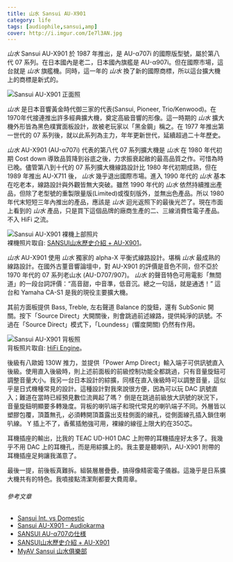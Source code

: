 ```yaml
---
title: 山水 Sansui AU-X901
category: life
tags: [audiophile,sansui,amp]
cover: http://i.imgur.com/Ie7l3AN.jpg
---
```


*山水* Sansui AU-X901 於 1987 年推出，是 AU-α707i 的國際版型號，屬於第八代 07 系列。在日本國內是老二，日本國內旗艦是 AU-α907i。但在國際市場，這台就是 *山水* 旗艦機。同時，這一年的 *山水* 換了新的國際商標，所以這台擴大機上的商標是新式的。

<img src="http://i.imgur.com/Ie7l3AN.jpg" alt="Sansui AU-X901 正面照"/>

<!--more-->

*山水* 是日本音響黃金時代御三家的代表(Sansui, Pioneer, Trio/Kenwood)。在1970年代接連推出許多經典擴大機，奠定高級音響的形像。這一時期的 *山水* 擴大機外形皆為黑色樸實面板設計，故被老玩家以「黑金鋼」稱之。在 1977 年推出第一世代的 07 系列後，就以此系列為主力，年年更新世代，延續超過二十年歷史。

*山水* AU-X901 (AU-α707i) 代表的第八代 07 系列擴大機是 *山水* 在 1980 年代初期 Cost down 導致品質降到谷底之後，力求振衰起敝的最高品質之作。可惜為時已晚。儘管第八到十代的 07 系列擴大機線路設計比 1980 年代初期成熟，但在 1989 年推出 AU-X711 後， *山水* 幾乎退出國際市場。進入 1990 年代的 *山水* 基本在吃老本，線路設計與外觀皆無大突破。雖然 1990 年代的 *山水* 依然持續推出產品，但除了老型號的重製限量版(Limited)或復刻版外，並無出色產品。所以 1980 年代末短短三年內推出的產品，應該是 *山水* 迴光返照下的最後光芒了。現在市面上看到的 *山水* 產品，只是買下這個品牌的廠商生產的二、三線消費性電子產品。不入 HiFi 之流。

<img src="http://i.imgur.com/08JdVtb.jpg" alt="Sansui AU-X901 裸機上部照片"/>

<div class="note">
裸機照片取自: <a href="http://blog.xuite.net/life99889/twblog/119512314-SANSUI%E5%B1%B1%E6%B0%B4%E6%AD%B7%E5%8F%B2%E4%B8%8A%E5%85%A8%E7%B3%BB%E5%88%97%E6%93%B4%E5%A4%A7%E6%A9%9F%E4%BB%8B%E7%B4%B9%2B+AU-X901">SANSUI山水歷史介紹 + AU-X901</a>。
</div>

*山水* AU-X901 使用 *山水* 獨家的 alpha-X 平衡式線路設計。堪稱 *山水* 最成熟的線路設計。在國外古蕫音響論壇中，對 AU-X901 的評價是音色不同，但不亞於 1970 年代的 07 系列老山水  (AU-D707/907)。 *山水* 的聲音特色可用電影「無間道」的一段台詞評價：<q>高音甜，中音準，低音沉。總之一句話，就是通透！</q> 這台和 Yamaha CA-S1 是我的現役主要擴大機。

其前方面板提供 Bass, Treble, 左右聲道 Balance 的旋鈕，還有 SubSonic 開關。按下「Source Direct」大開關後，則會跳過前述線路，提供純淨的訊號。不過在「Source Direct」模式下，「Loundess」(響度開關) 仍然有作用。

<img src="http://i.imgur.com/RHy7eIg.jpg" alt="Sansui AU-X901 背板照"/>

<div class="note">
背板照片取自: <a href="http://www.hifiengine.com/gallery/images/back-sansui-vintage-series-au-x901-alpha.shtml">HiFi Engine</a>。
</div>

後級有八歐姆 130W 推力，並提供「Power Amp Direct」輸入端子可供訊號直入後級。使用直入後級時，則上述前面板的前級控制功能全都跳過，只有音量旋鈕可調整音量大小。我另一台日本設計的綜擴，同樣在直入後級時可以調整音量，這似乎是日式機種常見的設計。這種設計對我來說很方便，因為可以玩 DAC 訊號直入；難道在當時已經預見數位流興起了嗎？ 倒是在跳過前級放大訊號的狀況下，音量旋鈕明顯要多轉幾度。背板的喇叭端子和現代常見的喇叭端子不同。外層皆以塑膠包覆，頂蓋無孔，必須轉開頂蓋露出支柱側面的線孔，從側面線孔插入鎖住喇叭線。 Y 插上不了，香蕉插勉強可用，裸線的線徑上限大約在350芯。

耳機插座的輸出，比我的 TEAC UD-H01 DAC 上附帶的耳機插座好太多了。我幾乎不用 DAC 上的耳機孔，而是用綜擴上的。我主要是聽喇叭，AU-X901 附帶的耳機插座足夠讓我滿意了。

最後一提，前後板真難拆。組裝層層疊疊，搞得像精密電子儀器。這幾乎是日系擴大機共有的特色。我噴接點清潔劑都要大費周章。

###### 參考文章

* [Sansui Int. vs Domestic](http://www.sansui.us/Issues_IntvsDomestic.htm)
* [Sansui AU-X901 - Audiokarma](http://www.audiokarma.org/forums/index.php?threads/sansui-au-x901.466622/)
* [SANSUI AU-α707の仕様](http://audio-heritage.jp/SANSUI/amp/au-alpha707.html)
* [SANSUI山水歷史介紹 + AU-X901](http://blog.xuite.net/life99889/twblog/119512314-SANSUI%E5%B1%B1%E6%B0%B4%E6%AD%B7%E5%8F%B2%E4%B8%8A%E5%85%A8%E7%B3%BB%E5%88%97%E6%93%B4%E5%A4%A7%E6%A9%9F%E4%BB%8B%E7%B4%B9%2B+AU-X901)
* [MyAV Sansui 山水俱樂部](http://www.myav.com.tw/bbs/showthread.php?s=6122bd940e9707b050d12245b2943731&threadid=20443596)
